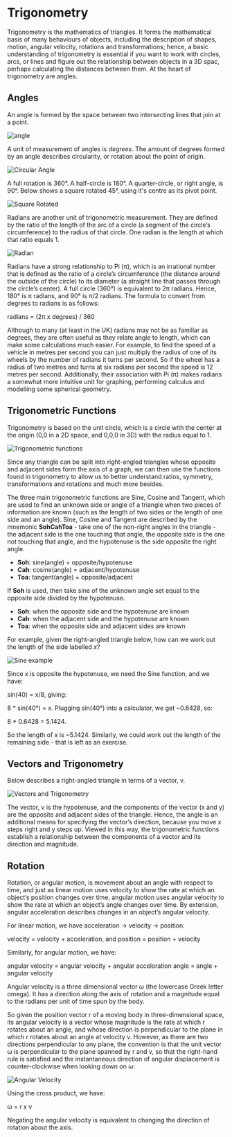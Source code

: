 # Trigonometry

Trigonometry is the mathematics of triangles. It forms the mathematical basis of many behaviours of objects, including the description of shapes, motion, angular velocity, rotations and transformations; hence, a basic understanding of trigonometry is essential if you want to work with circles, arcs, or lines and figure out the relationship between objects in a 3D spac, perhaps calculating the distances between them. At the heart of trigonometry are angles.

## Angles

An angle is formed by the space between two intersecting lines that join at a point.

![angle](./images/angle.png)

A unit of measurement of angles is _degrees_. The amount of degrees formed by an angle describes circularity, or rotation about the point of origin.

![Circular Angle](./images/circularAngle.png)

A full rotation is 360°. A half-circle is 180°. A quarter-circle, or right angle, is 90°. Below shows a square rotated 45°, using it's centre as its pivot point.

![Square Rotated](./images/docs/images/square45.webp)

Radians are another unit of trigonometric measurement. They are defined by the ratio of the length of the arc of a circle (a segment of the circle’s circumference) to the radius of that circle. One radian is the length at which that ratio equals 1.

![Radian](./images/docs/images/radian.png)

Radians have a strong relationship to Pi (π), which is an irrational number that is defined as the ratio of a circle’s circumference (the distance around the outside of the circle) to its diameter (a straight line that passes through the circle’s center). A full circle (360°) is equivalent to 2π radians. Hence, 180° is π radians, and 90° is π/2 radians. The formula to convert from degrees to radians is as follows:

radians = (2π x degrees) / 360

Although to many (at least in the UK) radians may not be as familiar as degrees, they are often useful as they relate angle to length, which can make some calculations much easier. For example, to find the speed of a vehicle in metres per second you can just multiply the radius of one of its wheels by the number of radians it turns per second. So if the wheel has a radius of two metres and turns at six radians per second the speed is 12 metres per second. Additionally, their association with Pi (π) makes radians a somewhat more intuitive unit for graphing, performing calculus and modelling some spherical geometry. 

## Trigonometric Functions

Trigonometry is based on the unit circle, which is a circle with the center at the origin (0,0 in a 2D space, and 0,0,0 in 3D) with the radius equal to 1.

![Trigonometric functions](./images/trigFunctions.png)

Since any triangle can be split into right-angled triangles whose opposite and adjacent sides form the axis of a graph, we can then use the functions found in trigonometry to allow us to better understand ratios, symmetry, transformations and rotations and much more besides.

The three main trigonometric functions are Sine, Cosine and Tangent, which are used to find an unknown side or angle of a triangle when two pieces of information are known (such as the length of two sides or the length of one side and an angle).  Sine, Cosine and Tangent are described by the mnemonic **SohCahToa** - take one of the non-right angles in the triangle - the adjacent side is the one touching that angle, the opposite side is the one not touching that angle, and the hypotenuse is the side opposite the right angle.

- **Soh**: sine(angle) = opposite/hypotenuse
- **Cah**: cosine(angle) = adjacent/hypotenuse
- **Toa**: tangent(angle) = opposite/adjacent

If **Soh** is used, then take sine of the unknown angle set equal to the opposite side divided by the hypotenuse.

- **Soh**: when the opposite side and the hypotenuse are known
- **Cah**: when the adjacent side and the hypotenuse are known
- **Toa**: when the opposite side and adjacent sides are known

For example, given the right-angled triangle below, how can we work out the length of the side labelled _x_?

![Sine example](./images/sinExample.png)

Since _x_ is opposite the hypotenuse, we need the Sine function, and we have:

sin(40) = x/8, giving:

8 * sin(40°) = x. Plugging sin(40°) into a calculator, we get ~0.6428, so:

8 * 0.6428 = 5.1424.

So the length of _x_ is ~5.1424. Similarly, we could work out the length of the remaining side - that is left as an exercise.

## Vectors and Trigonometry

Below describes a right-angled triangle in terms of a vector, v.

![Vectors and Trigonometry](docs/images/vectorsAndTrigonometry.webp)

The vector, v is the hypotenuse, and the components of the vector (x and y) are the opposite and adjacent sides of the triangle. Hence, the angle is an additional means for specifying the vector’s direction, because you move x steps right and y steps up. Viewed in this way, the trigonometric functions establish a relationship between the components of a vector and its direction and magnitude.

## Rotation

Rotation, or angular motion, is movement about an angle with respect to time, and just as linear motion uses velocity to show the rate at which an object’s position changes over time, angular motion uses angular velocity to show the rate at which an object’s angle changes over time. By extension, angular acceleration describes changes in an object’s angular velocity.

For linear motion, we have acceleration -> velocity -> position:

velocity = velocity + acceleration, and
position = position + velocity

Similarly, for angular motion, we have:

angular velocity = angular velocity + angular acceloration
angle = angle + angular velocity

Angular velocity is a three dimensional vector ω (the lowercase Greek letter omega). It has a direction along the axis of rotation and a magnitude equal to the radians per  unit of time spun by the body.

So given the position vector r of a moving body in three-dimensional space, its angular velocity is a vector whose magnitude is the rate at which r rotates about an angle, and whose direction is perpendicular to the plane in which r rotates about an angle at velocity v. However, as there are two directions perpendicular to any plane, the convention is that the unit vector ω is perpendicular to the plane spanned by r and v, so that the right-hand rule is satisfied and the instantaneous direction of angular displacement is counter-clockwise when looking down on ω:

![Angular Velocity](./images/angularVelocity.png)

Using the cross product, we have:

ω = r x v

Negating the angular velocity is equivalent to changing the direction of rotation about the axis.